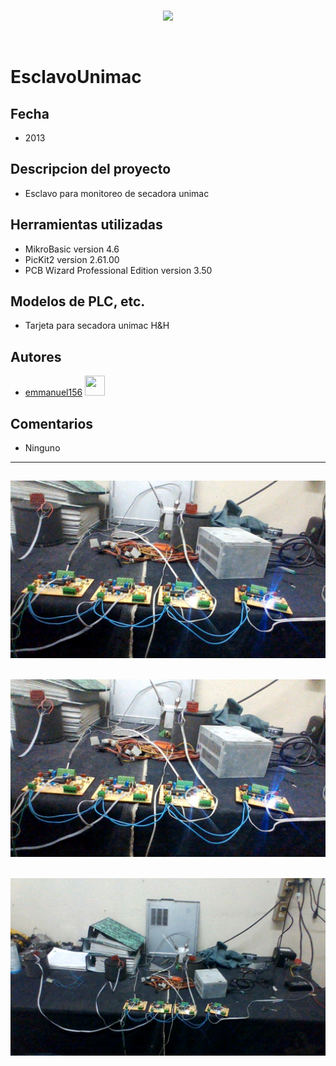 <br/>
<p align="center">
  <img src="https://avatars2.githubusercontent.com/u/15052789?v=3&s=200">
</p>
<br/>

# EsclavoUnimac

## Fecha
* 2013

## Descripcion del proyecto
* Esclavo para monitoreo de secadora unimac

## Herramientas utilizadas
* MikroBasic version 4.6
* PicKit2 version 2.61.00
* PCB Wizard Professional Edition version 3.50

## Modelos de PLC, etc.
* Tarjeta para secadora unimac H&H

## Autores
* <a href="http://www.github.com/emmanuel156">emmanuel156</a> <img src="https://avatars0.githubusercontent.com/u/15036095?v=3" height="32" width="32">

## Comentarios
* Ninguno

---
![WIN_20160414_15_28_23_Pro.jpg](/Fotos/WIN_20160414_15_28_23_Pro.jpg)
---
![WIN_20160414_15_28_25_Pro.jpg](/Fotos/WIN_20160414_15_28_25_Pro.jpg)
---
![WIN_20160414_15_28_41_Pro.jpg](/Fotos/WIN_20160414_15_28_41_Pro.jpg)
---
